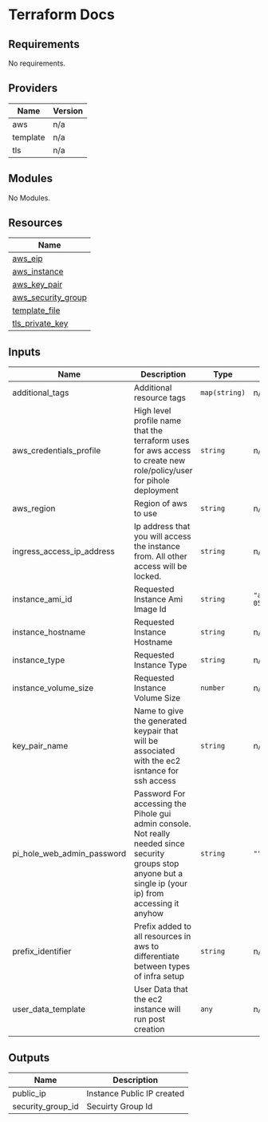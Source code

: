 # Terraform Docs
<!-- BEGINNING OF PRE-COMMIT-TERRAFORM DOCS HOOK -->
## Requirements

No requirements.

## Providers

| Name | Version |
|------|---------|
| aws | n/a |
| template | n/a |
| tls | n/a |

## Modules

No Modules.

## Resources

| Name |
|------|
| [aws_eip](https://registry.terraform.io/providers/hashicorp/aws/latest/docs/resources/eip) |
| [aws_instance](https://registry.terraform.io/providers/hashicorp/aws/latest/docs/resources/instance) |
| [aws_key_pair](https://registry.terraform.io/providers/hashicorp/aws/latest/docs/resources/key_pair) |
| [aws_security_group](https://registry.terraform.io/providers/hashicorp/aws/latest/docs/resources/security_group) |
| [template_file](https://registry.terraform.io/providers/hashicorp/template/latest/docs/data-sources/file) |
| [tls_private_key](https://registry.terraform.io/providers/hashicorp/tls/latest/docs/resources/private_key) |

## Inputs

| Name | Description | Type | Default | Required |
|------|-------------|------|---------|:--------:|
| additional\_tags | Additional resource tags | `map(string)` | n/a | yes |
| aws\_credentials\_profile | High level profile name that the terraform uses for aws access to create new role/policy/user for pihole deployment | `string` | n/a | yes |
| aws\_region | Region of aws to use | `string` | n/a | yes |
| ingress\_access\_ip\_address | Ip address that you will access the instance from. All other access will be locked. | `string` | n/a | yes |
| instance\_ami\_id | Requested Instance Ami Image Id | `string` | `"ami-05c424d59413a2876"` | no |
| instance\_hostname | Requested Instance Hostname | `string` | n/a | yes |
| instance\_type | Requested Instance Type | `string` | n/a | yes |
| instance\_volume\_size | Requested Instance Volume Size | `number` | n/a | yes |
| key\_pair\_name | Name to give the generated keypair that will be associated with the ec2 isntance for ssh access | `string` | n/a | yes |
| pi\_hole\_web\_admin\_password | Password For accessing the Pihole gui admin console. Not really needed since security groups stop anyone but a single ip (your ip) from accessing it anyhow | `string` | `""` | no |
| prefix\_identifier | Prefix added to all resources in aws to differentiate between types of infra setup | `string` | n/a | yes |
| user\_data\_template | User Data that the ec2 instance will run post creation | `any` | n/a | yes |

## Outputs

| Name | Description |
|------|-------------|
| public\_ip | Instance Public IP created |
| security\_group\_id | Secuirty Group Id |
<!-- END OF PRE-COMMIT-TERRAFORM DOCS HOOK -->
